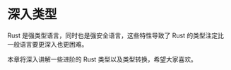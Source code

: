 # 深入类型

Rust 是强类型语言，同时也是强安全语言，这些特性导致了 Rust 的类型注定比一般语言要更深入也更困难。

本章将深入讲解一些进阶的 Rust 类型以及类型转换，希望大家喜欢。

